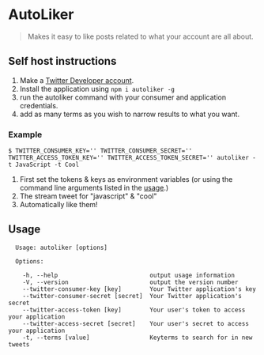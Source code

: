 # AutoLiker
> Makes it easy to like posts related to what your account are all about.

## Self host instructions
1. Make a [Twitter Developer account](http://dev.twitter.com/).
2. Install the application using `npm i autoliker -g`
3. run the autoliker command with your consumer and application credentials.
4. add as many terms as you wish to narrow results to what you want.

### Example
`$ TWITTER_CONSUMER_KEY='' TWITTER_CONSUMER_SECRET='' TWITTER_ACCESS_TOKEN_KEY='' TWITTER_ACCESS_TOKEN_SECRET='' autoliker -t JavaScript -t Cool`

1. First set the tokens & keys as environment variables (or using the command line arguments listed in the [usage](#usage).)
2. The stream tweet for "javascript" & "cool"
3. Automatically like them!

## Usage
```
  Usage: autoliker [options]

  Options:

    -h, --help                          output usage information
    -V, --version                       output the version number
    --twitter-consumer-key [key]        Your Twitter application's key
    --twitter-consumer-secret [secret]  Your Twitter application's secret
    --twitter-access-token [key]        Your user's token to access your application
    --twitter-access-secret [secret]    Your user's secret to access your application
    -t, --terms [value]                 Keyterms to search for in new tweets
```